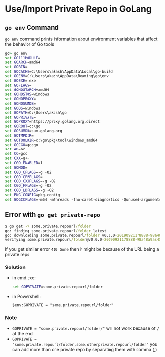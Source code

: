 # Use/Import Private Repo in GoLang

## `go env` Command

`go env` command prints information about environment variables that affect the behavior of Go tools

```bat
go> go env
set GO111MODULE=
set GOARCH=amd64
set GOBIN=
set GOCACHE=C:\Users\akash\AppData\Local\go-build
set GOENV=C:\Users\akash\AppData\Roaming\go\env  
set GOEXE=.exe
set GOFLAGS=
set GOHOSTARCH=amd64
set GOHOSTOS=windows
set GONOPROXY=
set GONOSUMDB=
set GOOS=windows
set GOPATH=C:\Users\akash\go
set GOPRIVATE=
set GOPROXY=https://proxy.golang.org,direct
set GOROOT=c:\go
set GOSUMDB=sum.golang.org
set GOTMPDIR=
set GOTOOLDIR=c:\go\pkg\tool\windows_amd64
set GCCGO=gccgo
set AR=ar
set CC=gcc
set CXX=g++
set CGO_ENABLED=1
set GOMOD=
set CGO_CFLAGS=-g -O2
set CGO_CPPFLAGS=
set CGO_CXXFLAGS=-g -O2
set CGO_FFLAGS=-g -O2
set CGO_LDFLAGS=-g -O2
set PKG_CONFIG=pkg-config
set GOGCCFLAGS=-m64 -mthreads -fno-caret-diagnostics -Qunused-arguments -fmessage-length=0 -fdebug-prefix-map=C:\Users\akash\AppData\Local\Temp\go-build859714054=/tmp/go-build -gno-record-gcc-switches
```

## Error with `go get private-repo`

```bat
$ go get -v some.private.repourl/folder
go: finding some.private.repourl/folder latest
go: downloading some.private.repourl/folder v0.0.0-20190921178888-98a48a9as456
verifying some.private.repourl/folder@v0.0.0-20190921178888-98a48a9as456: some.private.repourl/folder@v0.0.0-20190921178888-98a48a9as456: reading https://sum.golang.org/lookup/some.private.repourl/folder@v0.0.0-20190921178888-98a48a9as456: 410 Gone
```

If you get similar error `410 Gone` then it might be because of the URL being a private repo

### Solution

* in cmd.exe:

    ``` bat
    set GOPRIVATE=some.private.repourl/folder
    ```

* in Powershell:

    ``` posh
    $env:GOPRIVATE = "some.private.repourl/folder"
    ```

### Note

* `GOPRIVATE = "some.private.repourl/folder/"` will not work because of `/` at the end
* `GOPRIVATE = "some.private.repourl/folder,some.otherprivate.repourl/folder"` you can add more than one private repo by separating them with comma (,)

